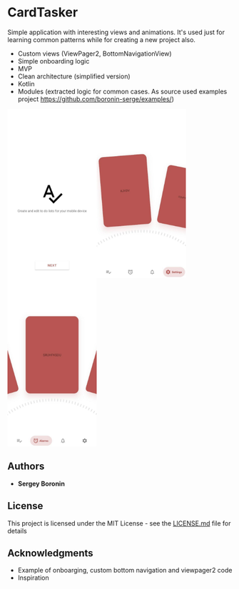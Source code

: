# CardTasker

Simple application with interesting views and animations. It's used just for learning common patterns while for creating a new project also. 

* Custom views (ViewPager2, BottomNavigationView)
* Simple onboarding logic
* MVP
* Clean architecture (simplified version)
* Kotlin
* Modules (extracted logic for common cases. As source used examples project https://github.com/boronin-serge/examples/)

<img src="https://github.com/boronin-serge/cardtasker/blob/master/screenshots/image1.jpg" width=200 align=left>
<img src="https://github.com/boronin-serge/cardtasker/blob/master/screenshots/image2.jpg" width=200 align=left>
<img src="https://github.com/boronin-serge/cardtasker/blob/master/screenshots/image3.jpg" width=200 >

## Authors

* **Sergey Boronin** 

## License

This project is licensed under the MIT License - see the [LICENSE.md](LICENSE.md) file for details

## Acknowledgments

* Example of onboarging, custom bottom navigation and viewpager2 code
* Inspiration
